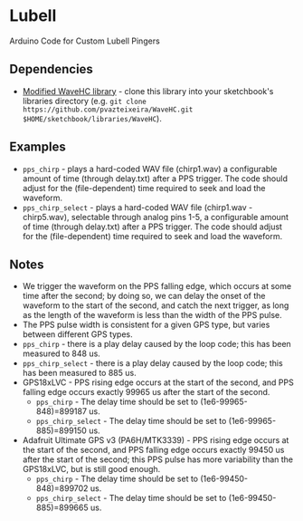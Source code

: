 # Lubell
Arduino Code for Custom Lubell Pingers

## Dependencies

* [Modified WaveHC library](https://github.com/pvazteixeira/WaveHC) - clone this library into your sketchbook's libraries directory (e.g. `git clone https://github.com/pvazteixeira/WaveHC.git $HOME/sketchbook/libraries/WaveHC`).


## Examples

* `pps_chirp` - plays a hard-coded WAV file (chirp1.wav) a configurable amount of time (through delay.txt) after a PPS trigger. The code should adjust for the (file-dependent) time required to seek and load the waveform.
* `pps_chirp_select` - plays a hard-coded WAV file (chirp1.wav - chirp5.wav), selectable through analog pins 1-5, a configurable amount of time (through delay.txt)  after a PPS trigger. The code should adjust for the (file-dependent) time required to seek and load the waveform.

## Notes

* We trigger the waveform on the PPS falling edge, which occurs at some time after the second; by doing so, we can delay the onset of the waveform to the start of the second, and catch the next trigger, as long as the length of the waveform is less than the width of the PPS pulse.
* The PPS pulse width is consistent for a given GPS type, but varies between different GPS types.
* `pps_chirp` - there is a play delay caused by the loop code; this has been measured to 848 us.
* `pps_chirp_select` - there is a play delay caused by the loop code; this has been measured to 885 us.
* GPS18xLVC - PPS rising edge occurs at the start of the second, and PPS falling edge occurs exactly 99965 us after the start of the second.
  * `pps_chirp` - The delay time should be set to (1e6-99965-848)=899187 us.
  * `pps_chirp_select` - The delay time should be set to (1e6-99965-885)=899150 us.
* Adafruit Ultimate GPS v3 (PA6H/MTK3339) - PPS rising edge occurs at the start of the second, and PPS falling edge occurs exactly 99450 us after the start of the second; this PPS pulse has more variability than the GPS18xLVC, but is still good enough.
  * `pps_chirp` - The delay time should be set to (1e6-99450-848)=899702 us.
  * `pps_chirp_select` - The delay time should be set to (1e6-99450-885)=899665 us.
